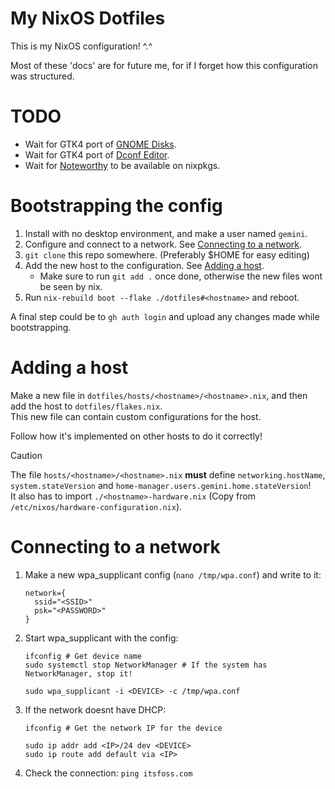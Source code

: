 # My NixOS Dotfiles
This is my NixOS configuration! ^.^

Most of these 'docs' are for future me, for if I forget how this configuration was structured.

# TODO
- Wait for GTK4 port of [GNOME Disks](https://gitlab.gnome.org/GNOME/gnome-disk-utility/-/merge_requests/91).
- Wait for GTK4 port of [Dconf Editor](https://gitlab.gnome.org/GNOME/dconf-editor/-/merge_requests/44).
- Wait for [Noteworthy](https://github.com/SeaDve/Noteworthy) to be available on nixpkgs.

# Bootstrapping the config
1. Install with no desktop environment, and make a user named `gemini`.
2. Configure and connect to a network. See [Connecting to a network](#connecting-to-a-network).
4. `git clone` this repo somewhere. (Preferably $HOME for easy editing)
5. Add the new host to the configuration. See [Adding a host](#adding-a-host).
   - Make sure to run `git add .` once done, otherwise the new files wont be seen by nix.
6. Run `nix-rebuild boot --flake ./dotfiles#<hostname>` and reboot.

A final step could be to `gh auth login` and upload any changes made while bootstrapping.

# Adding a host
Make a new file in `dotfiles/hosts/<hostname>/<hostname>.nix`, and then add the host to `dotfiles/flakes.nix`. \
This new file can contain custom configurations for the host.

Follow how it's implemented on other hosts to do it correctly!

> [!CAUTION]
> The file `hosts/<hostname>/<hostname>.nix` **must** define `networking.hostName`, `system.stateVersion` and `home-manager.users.gemini.home.stateVersion`! \
> It also has to import `./<hostname>-hardware.nix` (Copy from `/etc/nixos/hardware-configuration.nix`).

# Connecting to a network
   1. Make a new wpa_supplicant config (`nano /tmp/wpa.conf`) and write to it:
      ```
      network={
        ssid="<SSID>"
        psk="<PASSWORD>"
      }
      ```
   2. Start wpa_supplicant with the config:
      ```
      ifconfig # Get device name
      sudo systemctl stop NetworkManager # If the system has NetworkManager, stop it!
      
      sudo wpa_supplicant -i <DEVICE> -c /tmp/wpa.conf
      ```
   3. If the network doesnt have DHCP:
      ```
      ifconfig # Get the network IP for the device
      
      sudo ip addr add <IP>/24 dev <DEVICE>
      sudo ip route add default via <IP>
      ```
   4. Check the connection: `ping itsfoss.com`
